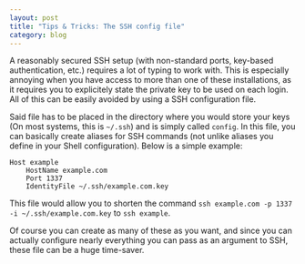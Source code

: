 ```yaml
---
layout: post
title: "Tips & Tricks: The SSH config file"
category: blog
---
```


A reasonably secured SSH setup (with non-standard ports, key-based
authentication, etc.) requires a lot of typing to work with. This is especially
annoying when you have access to more than one of these installations, as it
requires you to explicitely state the private key to be used on each login. All
of this can be easily avoided by using a SSH configuration file.

Said file has to be placed in the directory where you would store your keys (On 
most systems, this is `~/.ssh`) and is simply called `config`. In this file, you
can basically create aliases for SSH commands (not unlike aliases you define in
your Shell configuration). Below is a simple example:

```
Host example
	HostName example.com
	Port 1337
	IdentityFile ~/.ssh/example.com.key
```

This file would allow you to shorten the command
`ssh example.com -p 1337 -i ~/.ssh/example.com.key` to `ssh example`.

Of course you can create as many of these as you want, and since you can
actually configure nearly everything you can pass as an argument to SSH, these
file can be a huge time-saver.
